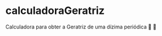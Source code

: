 # calculadoraGeratriz
 Calculadora para obter a Geratriz de uma dízima periódica :green_book: :triangular_ruler:
